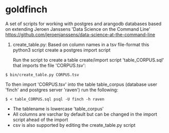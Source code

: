 # goldfinch
A set of scripts for working with postgres and arangodb databases based on extending Jeroen Janssens 'Data Science on the Command Line' https://github.com/jeroenjanssens/data-science-at-the-command-line  

1) create_table.py: Based on column names in a tsv file-format this python3 script create a postgres import script 

   Run the script to create a table create/import script 'table_CORPUS.sql' that imports the file 'CORPUS.tsv':

`$ bin/create_table.py CORPUS.tsv`

   To then import 'CORPUS.tsv' into the table table_corpus (database user 'finch' and postgres server 'raven') run the following:

`$ < table_CORPUS.sql psql -U finch -h raven` 

  * The tablename is lowercase 'table_corpus' 
  * All columns are varchar by default but can be changed in the import script ahead of the import
  * csv is also supported by editing the create_table.py script
